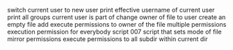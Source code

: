 switch current user to new user
print effective username of current user
print all groups current user is part of
change owner of file to user
create an empty file
add execute permissions to owner of the file
multiple permissions
execution permission for everybody
script 007
script that sets mode of file
mirror permissions
execute permissions to all subdir within current dir
